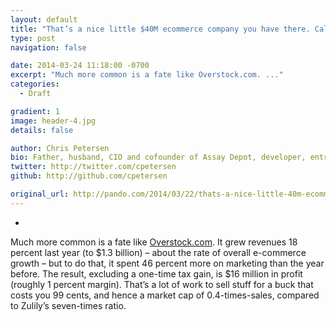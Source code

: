 ```yaml
---
layout: default
title: "That’s a nice little $40M ecommerce company you have there. Call me when it scales | PandoDaily"
type: post
navigation: false

date: 2014-03-24 11:18:00 -0700
excerpt: "Much more common is a fate like Overstock.com. ..."
categories:
  - Draft

gradient: 1
image: header-4.jpg
details: false

author: Chris Petersen
bio: Father, husband, CIO and cofounder of Assay Depot, developer, entrepreneur and technologist.
twitter: http://twitter.com/cpetersen
github: http://github.com/cpetersen

original_url: http://pando.com/2014/03/22/thats-a-nice-little-40m-ecommerce-company-you-have-there-call-me-when-it-scales/
---
```





 *    

Much more common is a fate like [Overstock.com](http://overstock.com/). It grew revenues 18 percent last year (to $1.3 billion) – about the rate of overall e-commerce growth – but to do that, it spent 46 percent more on marketing than the year before. The result, excluding a one-time tax gain, is $16 million in profit (roughly 1 percent margin). That’s a lot of work to sell stuff for a buck that costs you 99 cents, and hence a market cap of 0.4-times-sales, compared to Zulily’s seven-times ratio.  

